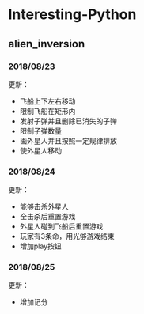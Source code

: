 # Interesting-Python
## alien_inversion
### 2018/08/23
更新：
* 飞船上下左右移动
* 限制飞船在矩形内
* 发射子弹并且删除已消失的子弹
* 限制子弹数量
* 画外星人并且按照一定规律排放
* 使外星人移动
### 2018/08/24
更新：
* 能够击杀外星人
* 全击杀后重置游戏
* 外星人碰到飞船后重置游戏
* 玩家有3条命，用光够游戏结束
* 增加play按钮
### 2018/08/25
更新：
* 增加记分